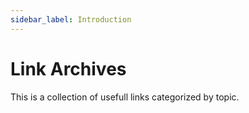 ```yaml
---
sidebar_label: Introduction
---
```


# Link Archives

This is a collection of usefull links categorized by topic.